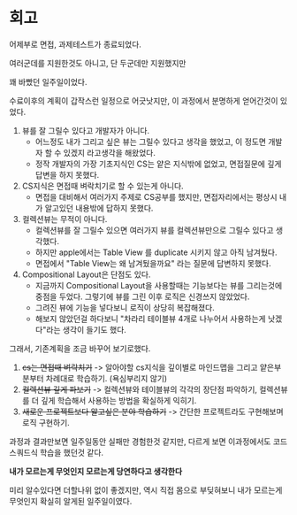 # 회고

어제부로 면접, 과제테스트가 종료되었다.

여러군데를 지원한것도 아니고, 단 두군데만 지원했지만

꽤 바빴던 일주일이었다.



수료이후의 계획이 갑작스런 일정으로 어긋낫지만, 이 과정에서 분명하게 얻어간것이 있었다.



1. 뷰를 잘 그릴수 있다고 개발자가 아니다.
   - 어느정도 내가 그리고 싶은 뷰는 그릴수 있다고 생각을 했었고, 이 정도면 개발자 할 수 있겠지 라고생각을 해왔었다.
   - 정작 개발자의 가장 기초지식인 CS는 얕은 지식밖에 없었고, 면접질문에 깊게 답변을 하지 못했다.
2. CS지식은 면접때 벼락치기로 할 수 있는게 아니다.
   - 면접을 대비해서 여러가지 주제로 CS공부를 했지만, 면접자리에서는 평상시 내가 알고있던 내용밖에 답하지 못했다.
3. 컬렉션뷰는 무적이 아니다.
   - 컬렉션뷰를 잘 그릴수 있으면 여러가지 뷰를 컬렉션뷰만으로 그릴수 있다고 생각했다.
   - 하지만 apple에서는 Table View 를 duplicate 시키지 않고 아직 남겨뒀다.
   - 면접에서 "Table View는 왜 남겨뒀을까요" 라는 질문에 답변하지 못했다.
4. Compositional Layout은 단점도 있다.
   - 지금까지 Compositional Layout을 사용할때는 기능보다는 뷰를 그리는것에 중점을 두었다. 그렇기에 뷰를 그린 이후 로직은 신경쓰지 않았었다.
   - 그려진 뷰에 기능을 넣다보니 로직이 상당히 복잡해졌다.
   - 해보지 않았던걸 하다보니 "차라리 테이블뷰 4개로 나누어서 사용하는게 낫겠다"라는 생각이 들기도 했다.



그래서, 기존계획을 조금 바꾸어 보기로했다.

1. ~~cs는 면접때 벼락치기~~ ->  알아야할 cs지식을 깊이별로 마인드맵을 그리고 얕은부분부터 차례대로 학습하기. (욕심부리지 않기)
2. ~~컬렉션뷰 깊게 파보기~~ -> 컬렉션뷰와 테이블뷰의 각각의 장단점 파악하기, 컬렉션뷰를 더 깊게 학습해서 사용하는 방법을 확실하게 익히기.
3. ~~새로운 프로젝트보다 알고싶은 분야 학습하기~~ -> 간단한 프로젝트라도 구현해보며 로직 구현하기.



과정과 결과만보면 일주일동안 실패만 경험한것 같지만, 다르게 보면 이과정에서도 코드스쿼드식 학습을 했던것 같다.

**내가 모르는게 무엇인지 모르는게 당연하다고 생각한다** 

미리 알수있다면 더할나위 없이 좋겠지만, 역시 직접 몸으로 부딪혀보니 내가 모르는게 무엇인지 확실히 알게된 일주일이였다.

